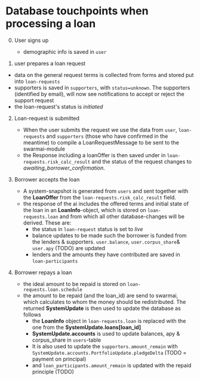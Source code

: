 # Database touchpoints when processing a loan

0. User signs up

   - demographic info is saved in `user`

1. user prepares a loan request

- data on the general request terms is collected from forms and stored put into `loan-requests`
- supporters is saved in `supporters`, with `status=unknown`. The supporters (identified by email), will now see notifications to accept or reject the support request
- the loan-request's status is _initiated_

2. Loan-request is submitted

   - When the user submits the request we use the data from `user`, `loan-requests` and `supporters` (those who have confirmed in the meantime) to compile a LoanRequestMessage to be sent to the swarmai-module
   - the Response including a loanOffer is then saved under in `loan-requests.risk_calc_result` and the status of the request changes to _awaiting_borrower_confirmation_.

3. Borrower accepts the loan

   - A system-snapshot is generated from `users` and sent together with the **LoanOffer** from the `loan-requests.risk_calc_result` field.
   - the response of the ai includes the offered terms and initial state of the loan in an **LoanInfo**-object, which is stored on `loan-requests.loan` and from which all other database-changes will be derived. These are:
     - the status in `loan-request` status is set to _live_
     - balance updates to be made such the borrower is funded from the lenders & supporters. `user.balance`, `user.corpus_share`& `user.apy` (TODO) are updated
     - lenders and the amounts they have contributed are saved in `loan-participants`

4. Borrower repays a loan
   - the ideal amount to be repaid is stored on `loan-requests.loan.schedule`
   - the amount to be repaid (and the loan_id) are send to swarmai, which calculates to whom the money should be redistributed. The returned **SystemUpdate** is then used to update the database as follows
     - the **LoanInfo** object in `loan-requests.loan` is replaced with the one from the **SystemUpdate.loans[loan_id]**
     - **SystemUpdate.accounts** is used to update balances, apy & corpus_share in `users`-table
     - It is also used to update the `supporters.amount_remain` with `SystemUpdate.accounts.PortfolioUpdate.pledgeDelta` (TODO = payment on principal)
     - and `loan_participants.amount_remain` is updated with the repaid principle (TODO)

